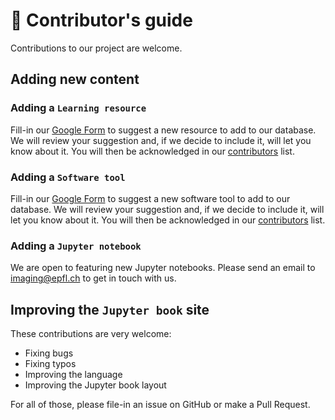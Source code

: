 # 🤝 Contributor's guide

Contributions to our project are welcome.

## Adding new content

### Adding a `Learning resource`

Fill-in our [Google Form](https://forms.gle/FBDZjyRdwX1Mz3sR8) to suggest a new resource to add to our database. We will review your suggestion and, if we decide to include it, will let you know about it. You will then be acknowledged in our [contributors](https://github.com/EPFL-Center-for-Imaging/image-analysis-field-guide/blob/main/CONTRIBUTING.md) list.

### Adding a `Software tool`

Fill-in our [Google Form](https://forms.gle/8nMHeHRwptzjFnz69) to suggest a new software tool to add to our database. We will review your suggestion and, if we decide to include it, will let you know about it. You will then be acknowledged in our [contributors](https://github.com/EPFL-Center-for-Imaging/image-analysis-field-guide/blob/main/CONTRIBUTING.md) list.

### Adding a `Jupyter notebook`

We are open to featuring new Jupyter notebooks. Please send an email to imaging@epfl.ch to get in touch with us.

## Improving the `Jupyter book` site

These contributions are very welcome:

- Fixing bugs
- Fixing typos
- Improving the language
- Improving the Jupyter book layout

For all of those, please file-in an issue on GitHub or make a Pull Request.
